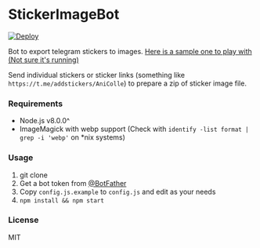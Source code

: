 StickerImageBot
===============

[![Deploy](https://www.herokucdn.com/deploy/button.svg)](https://heroku.com/deploy?template=https://github.com/M3chD09/telegram-stickerimage-bot/tree/heroku)

Bot to export telegram stickers to images. [Here is a sample one to play with (Not sure it's running)](https://telegram.me/stickerset2packbot)

Send individual stickers or sticker links (something like `https://t.me/addstickers/AniColle`) to prepare a zip of sticker image file.

### Requirements

* Node.js v8.0.0^
* ImageMagick with webp support (Check with `identify -list format | grep -i 'webp'` on *nix systems)

### Usage

1. git clone
2. Get a bot token from [@BotFather](https://telegram.me/BotFather)
3. Copy `config.js.example` to `config.js` and edit as your needs
4. `npm install && npm start`

### License

MIT
